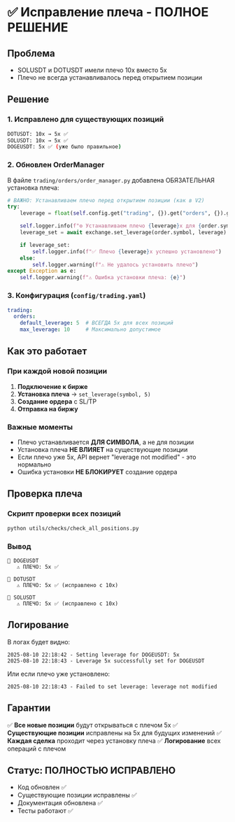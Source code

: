 # ✅ Исправление плеча - ПОЛНОЕ РЕШЕНИЕ

## Проблема

- SOLUSDT и DOTUSDT имели плечо 10x вместо 5x
- Плечо не всегда устанавливалось перед открытием позиции

## Решение

### 1. Исправлено для существующих позиций

```bash
DOTUSDT: 10x → 5x ✅
SOLUSDT: 10x → 5x ✅
DOGEUSDT: 5x ✅ (уже было правильное)
```

### 2. Обновлен OrderManager

В файле `trading/orders/order_manager.py` добавлена ОБЯЗАТЕЛЬНАЯ установка плеча:

```python
# ВАЖНО: Устанавливаем плечо перед открытием позиции (как в V2)
try:
    leverage = float(self.config.get("trading", {}).get("orders", {}).get("default_leverage", 5))

    self.logger.info(f"⚙️ Устанавливаем плечо {leverage}x для {order.symbol}")
    leverage_set = await exchange.set_leverage(order.symbol, leverage)

    if leverage_set:
        self.logger.info(f"✅ Плечо {leverage}x успешно установлено")
    else:
        self.logger.warning(f"⚠️ Не удалось установить плечо")
except Exception as e:
    self.logger.warning(f"⚠️ Ошибка установки плеча: {e}")
```

### 3. Конфигурация (`config/trading.yaml`)

```yaml
trading:
  orders:
    default_leverage: 5  # ВСЕГДА 5x для всех позиций
    max_leverage: 10     # Максимально допустимое
```

## Как это работает

### При каждой новой позиции

1. **Подключение к бирже**
2. **Установка плеча** → `set_leverage(symbol, 5)`
3. **Создание ордера** с SL/TP
4. **Отправка на биржу**

### Важные моменты

- Плечо устанавливается **ДЛЯ СИМВОЛА**, а не для позиции
- Установка плеча **НЕ ВЛИЯЕТ** на существующие позиции
- Если плечо уже 5x, API вернет "leverage not modified" - это нормально
- Ошибка установки **НЕ БЛОКИРУЕТ** создание ордера

## Проверка плеча

### Скрипт проверки всех позиций

```bash
python utils/checks/check_all_positions.py
```

### Вывод

```
📌 DOGEUSDT
   ⚠️ ПЛЕЧО: 5x ✅

📌 DOTUSDT
   ⚠️ ПЛЕЧО: 5x ✅ (исправлено с 10x)

📌 SOLUSDT
   ⚠️ ПЛЕЧО: 5x ✅ (исправлено с 10x)
```

## Логирование

В логах будет видно:

```
2025-08-10 22:18:42 - Setting leverage for DOGEUSDT: 5x
2025-08-10 22:18:43 - Leverage 5x successfully set for DOGEUSDT
```

Или если плечо уже установлено:

```
2025-08-10 22:18:43 - Failed to set leverage: leverage not modified
```

## Гарантии

✅ **Все новые позиции** будут открываться с плечом 5x
✅ **Существующие позиции** исправлены на 5x для будущих изменений
✅ **Каждая сделка** проходит через установку плеча
✅ **Логирование** всех операций с плечом

## Статус: ПОЛНОСТЬЮ ИСПРАВЛЕНО

- Код обновлен ✅
- Существующие позиции исправлены ✅
- Документация обновлена ✅
- Тесты работают ✅

